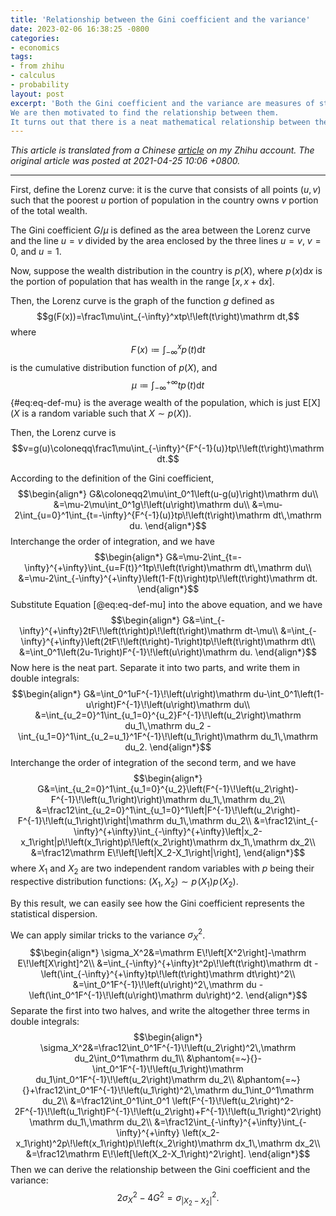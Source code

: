```yaml
---
title: 'Relationship between the Gini coefficient and the variance'
date: 2023-02-06 16:38:25 -0800
categories:
- economics
tags:
- from zhihu
- calculus
- probability
layout: post
excerpt: 'Both the Gini coefficient and the variance are measures of statistical dispersion.
We are then motivated to find the relationship between them.
It turns out that there is a neat mathematical relationship between them.'
---
```


*This article is translated from a
Chinese [article](https://zhuanlan.zhihu.com/p/367530273) on my Zhihu account.
The original article was posted at 2021-04-25 10:06 +0800.*

---

First, define the Lorenz curve:
it is the curve that consists of all points $(u,v)$ such that
the poorest $u$ portion of population in the country owns $v$ portion of the total wealth.

The Gini coefficient $G/\mu$ is defined as the area between the Lorenz curve and the line $u=v$
divided by the area enclosed by the three lines $u=v$, $v=0$, and $u=1$.

Now, suppose the wealth distribution in the country is $p(X)$,
where $p\!\left(x\right)\mathrm dx$ is the portion of population that has wealth
in the range $[x,x+\mathrm dx]$.

Then, the Lorenz curve is the graph of the function $g$ defined as
$$g(F(x))=\frac1\mu\int_{-\infty}^xtp\!\left(t\right)\mathrm dt,$$
where
$$F\!\left(x\right)\coloneqq\int_{-\infty}^xp\!\left(t\right)\mathrm dt$$
is the cumulative distribution function of $p(X)$, and
$$\mu\coloneqq\int_{-\infty}^{+\infty}tp\!\left(t\right)\mathrm dt$$ {#eq:eq-def-mu}
is the average wealth of the population, which is just $\mathrm E[\mathrm X]$
($X$ is a random variable such that $X\sim p(X)$).

Then, the Lorenz curve is
$$v=g(u)\coloneqq\frac1\mu\int_{-\infty}^{F^{-1}(u)}tp\!\left(t\right)\mathrm dt.$$

According to the definition of the Gini coefficient,
$$\begin{align*}
G&\coloneqq2\mu\int_0^1\left(u-g(u)\right)\mathrm du\\
&=\mu-2\mu\int_0^1g\!\left(u\right)\mathrm du\\
&=\mu-2\int_{u=0}^1\int_{t=-\infty}^{F^{-1}(u)}tp\!\left(t\right)\mathrm dt\,\mathrm du.
\end{align*}$$
Interchange the order of integration, and we have
$$\begin{align*}
G&=\mu-2\int_{t=-\infty}^{+\infty}\int_{u=F(t)}^1tp\!\left(t\right)\mathrm dt\,\mathrm du\\
&=\mu-2\int_{-\infty}^{+\infty}\left(1-F(t)\right)tp\!\left(t\right)\mathrm dt.
\end{align*}$$
Substitute Equation [@eq:eq-def-mu] into the above equation, and we have
$$\begin{align*}
G&=\int_{-\infty}^{+\infty}2tF\!\left(t\right)p\!\left(t\right)\mathrm dt-\mu\\
&=\int_{-\infty}^{+\infty}\left(2tF\!\left(t\right)-1\right)tp\!\left(t\right)\mathrm dt\\
&=\int_0^1\left(2u-1\right)F^{-1}\!\left(u\right)\mathrm du.
\end{align*}$$
Now here is the neat part.
Separate it into two parts, and write them in double integrals:
$$\begin{align*}
G&=\int_0^1uF^{-1}\!\left(u\right)\mathrm du-\int_0^1\left(1-u\right)F^{-1}\!\left(u\right)\mathrm du\\
&=\int_{u_2=0}^1\int_{u_1=0}^{u_2}F^{-1}\!\left(u_2\right)\mathrm du_1\,\mathrm du_2
-\int_{u_1=0}^1\int_{u_2=u_1}^1F^{-1}\!\left(u_1\right)\mathrm du_1\,\mathrm du_2.
\end{align*}$$
Interchange the order of integration of the second term, and we have
$$\begin{align*}
G&=\int_{u_2=0}^1\int_{u_1=0}^{u_2}\left(F^{-1}\!\left(u_2\right)-F^{-1}\!\left(u_1\right)\right)\mathrm du_1\,\mathrm du_2\\
&=\frac12\int_{u_2=0}^1\int_{u_1=0}^1\left|F^{-1}\!\left(u_2\right)-F^{-1}\!\left(u_1\right)\right|\mathrm du_1\,\mathrm du_2\\
&=\frac12\int_{-\infty}^{+\infty}\int_{-\infty}^{+\infty}\left|x_2-x_1\right|p\!\left(x_1\right)p\!\left(x_2\right)\mathrm dx_1\,\mathrm dx_2\\
&=\frac12\mathrm E\!\left[\left|X_2-X_1\right|\right],
\end{align*}$$
where $X_1$ and $X_2$ are two independent random variables with $p$ being their respective distribution functions:
$\left(X_1,X_2\right)\sim p\!\left(X_1\right)p\!\left(X_2\right)$.

By this result, we can easily see how the Gini coefficient represents the statistical dispersion.

We can apply similar tricks to the variance $\sigma_X^2$.
$$\begin{align*}
\sigma_X^2&=\mathrm E\!\left[X^2\right]-\mathrm E\!\left[X\right]^2\\
&=\int_{-\infty}^{+\infty}t^2p\!\left(t\right)\mathrm dt
-\left(\int_{-\infty}^{+\infty}tp\!\left(t\right)\mathrm dt\right)^2\\
&=\int_0^1F^{-1}\!\left(u\right)^2\,\mathrm du
-\left(\int_0^1F^{-1}\!\left(u\right)\mathrm du\right)^2.
\end{align*}$$
Separate the first into two halves, and write the altogether three terms in double integrals:
$$\begin{align*}
\sigma_X^2&=\frac12\int_0^1F^{-1}\!\left(u_2\right)^2\,\mathrm du_2\int_0^1\mathrm du_1\\
&\phantom{=~}{}-\int_0^1F^{-1}\!\left(u_1\right)\mathrm du_1\int_0^1F^{-1}\!\left(u_2\right)\mathrm du_2\\
&\phantom{=~}{}+\frac12\int_0^1F^{-1}\!\left(u_1\right)^2\,\mathrm du_1\int_0^1\mathrm du_2\\
&=\frac12\int_0^1\int_0^1
\left(F^{-1}\!\left(u_2\right)^2-2F^{-1}\!\left(u_1\right)F^{-1}\!\left(u_2\right)+F^{-1}\!\left(u_1\right)^2\right)
\mathrm du_1\,\mathrm du_2\\
&=\frac12\int_{-\infty}^{+\infty}\int_{-\infty}^{+\infty}
\left(x_2-x_1\right)^2p\!\left(x_1\right)p\!\left(x_2\right)\mathrm dx_1\,\mathrm dx_2\\
&=\frac12\mathrm E\!\left[\left(X_2-X_1\right)^2\right].
\end{align*}$$
Then we can derive the relationship between the Gini coefficient and the variance:
$$2\sigma_X^2-4G^2=\sigma_{\left|X_2-X_2\right|}^2.$$
